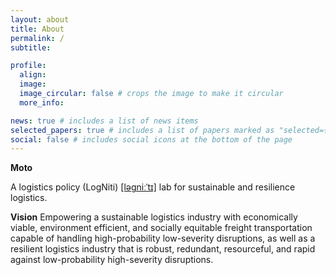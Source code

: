 ```yaml
---
layout: about
title: About
permalink: /
subtitle:

profile:
  align:
  image:
  image_circular: false # crops the image to make it circular
  more_info:

news: true # includes a list of news items
selected_papers: true # includes a list of papers marked as "selected={true}"
social: false # includes social icons at the bottom of the page
---
```


**Moto**

A logistics policy (LogNiti) <a href="/assets/audio/ləɡniːˈtɪ.wav" target="_blank" rel="noopener noreferrer">[ləɡniːˈtɪ]</a> lab for sustainable and resilience logistics.

**Vision**
Empowering a sustainable logistics industry with economically viable, environment efficient, and socially equitable freight transportation capable of handling high-probability low-severity disruptions, as well as a resilient logistics industry that is robust, redundant, resourceful, and rapid against low-probability high-severity disruptions.
